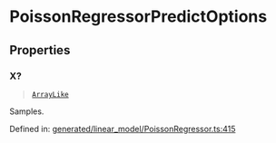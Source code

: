 # PoissonRegressorPredictOptions

## Properties

### X?

> [`ArrayLike`](../types/ArrayLike.md)

Samples.

Defined in:  [generated/linear\_model/PoissonRegressor.ts:415](https://github.com/transitive-bullshit/scikit-learn-ts/blob/92ab806/packages/sklearn/src/generated/linear_model/PoissonRegressor.ts#L415)
